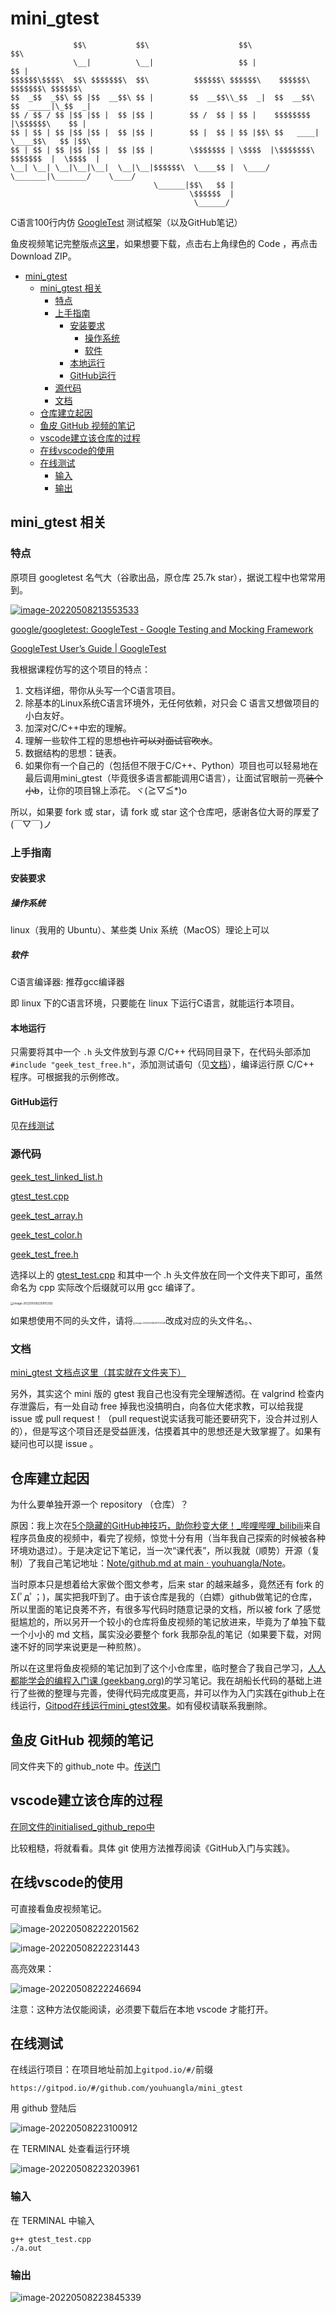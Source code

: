 # mini_gtest

```name
              $$\           $$\                    $$\                           $$\     
              \__|          \__|                   $$ |                          $$ |    
$$$$$$\$$$$\  $$\ $$$$$$$\  $$\          $$$$$$\ $$$$$$\    $$$$$$\   $$$$$$$\ $$$$$$\   
$$  _$$  _$$\ $$ |$$  __$$\ $$ |        $$  __$$\\_$$  _|  $$  __$$\ $$  _____|\_$$  _|  
$$ / $$ / $$ |$$ |$$ |  $$ |$$ |        $$ /  $$ | $$ |    $$$$$$$$ |\$$$$$$\    $$ |    
$$ | $$ | $$ |$$ |$$ |  $$ |$$ |        $$ |  $$ | $$ |$$\ $$   ____| \____$$\   $$ |$$\ 
$$ | $$ | $$ |$$ |$$ |  $$ |$$ |        \$$$$$$$ | \$$$$  |\$$$$$$$\ $$$$$$$  |  \$$$$  |
\__| \__| \__|\__|\__|  \__|\__|$$$$$$\  \____$$ |  \____/  \_______|\_______/    \____/ 
                                \______|$$\   $$ |                                       
                                        \$$$$$$  |                                       
                                         \______/                                            
```

C语言100行内仿 [GoogleTest](https://github.com/google/googletest) 测试框架（以及GitHub笔记）

鱼皮视频笔记完整版点[这里](#鱼皮-github-视频的笔记)，如果想要下载，点击右上角绿色的 Code ，再点击 Download ZIP。

- [mini_gtest](#mini_gtest)
  - [mini_gtest 相关](#mini_gtest-相关)
    - [特点](#特点)
    - [上手指南](#上手指南)
      - [安装要求](#安装要求)
        - [操作系统](#操作系统)
        - [软件](#软件)
      - [本地运行](#本地运行)
      - [GitHub运行](#github运行)
    - [源代码](#源代码)
    - [文档](#文档)
  - [仓库建立起因](#仓库建立起因)
  - [鱼皮 GitHub 视频的笔记](#鱼皮-github-视频的笔记)
  - [vscode建立该仓库的过程](#vscode建立该仓库的过程)
  - [在线vscode的使用](#在线vscode的使用)
  - [在线测试](#在线测试)
    - [输入](#输入)
    - [输出](#输出)

## mini_gtest 相关

### 特点

原项目 googletest 名气大（谷歌出品，原仓库 25.7k star），据说工程中也常常用到。

[![image-20220508213553533](img/image-20220508213553533-16520230888441.png)](https://github.com/youhuangla/mini_gtest/blob/master/img/image-20220508213553533.png)

[google/googletest: GoogleTest - Google Testing and Mocking Framework](https://github.com/google/googletest)

[GoogleTest User’s Guide | GoogleTest](https://google.github.io/googletest/)

我根据课程仿写的这个项目的特点：

1. 文档详细，带你从头写一个C语言项目。
2. 除基本的Linux系统C语言环境外，无任何依赖，对只会 C 语言又想做项目的小白友好。
3. 加深对C/C++中宏的理解。
4. 理解一些软件工程的思想~~也许可以对面试官吹水~~。
5. 数据结构的思想：链表。
6. 如果你有一个自己的（包括但不限于C/C++、Python）项目也可以轻易地在最后调用mini_gtest（毕竟很多语言都能调用C语言），让面试官眼前一亮~~装个小b~~，让你的项目锦上添花。ヾ(≧▽≦*)o

所以，如果要 fork 或 star，请 fork 或 star 这个仓库吧，感谢各位大哥的厚爱了(￣▽￣)ノ

### 上手指南

#### 安装要求

##### 操作系统

linux（我用的 Ubuntu）、某些类 Unix 系统（MacOS）理论上可以

##### 软件

C语言编译器: 推荐gcc编译器

即 linux 下的C语言环境，只要能在 linux 下运行C语言，就能运行本项目。

#### 本地运行

只需要将其中一个 `.h` 头文件放到与源 C/C++ 代码同目录下，在代码头部添加 `#include "geek_test_free.h"`，添加测试语句（见[文档](#文档)），编译运行原 C/C++ 程序。可根据我的示例修改。

#### GitHub运行

见[在线测试](##在线测试)

### 源代码

[geek_test_linked_list.h](geek_test_linked_list.h) 

 [gtest_test.cpp](gtest_test.cpp) 

 [geek_test_array.h](geek_test_array.h) 

 [geek_test_color.h](geek_test_color.h) 

 [geek_test_free.h](geek_test_free.h) 

选择以上的  [gtest_test.cpp](gtest_test.cpp) 和其中一个 .h 头文件放在同一个文件夹下即可，虽然命名为 cpp 实际改个后缀就可以用 gcc 编译了。

<img src="img/image-20220508225815392.png" alt="image-20220508225815392" style="zoom: 33%;" />

如果想使用不同的头文件，请将<img src="img/image-20220508230705028.png" alt="image-20220508230705028" style="zoom:25%;" />改成对应的头文件名。、

### 文档

[mini_gtest 文档点这里（其实就在文件夹下）](./my_gtest.md)

另外，其实这个 mini 版的 gtest 我自己也没有完全理解透彻。在 valgrind 检查内存泄露后，有一处自动 free 掉我也没搞明白，向各位大佬求教，可以给我提 issue 或 pull request！（pull request说实话我可能还要研究下，没合并过别人的），但是写这个项目还是受益匪浅，估摸着其中的思想还是大致掌握了。如果有疑问也可以提 issue 。


## 仓库建立起因

为什么要单独开源一个 repository （仓库）？

原因：我上次在[5个隐藏的GitHub神技巧，助你秒变大佬！\_哔哩哔哩\_bilibili](https://www.bilibili.com/video/BV1q54y1f7h6?spm_id_from=333.337.search-card.all.click)来自程序员鱼皮的视频中，看完了视频，惊觉十分有用（当年我自己探索的时候被各种环境劝退过）。于是决定记下笔记，当一次“课代表”，所以我就（顺势）开源（复制）了我自己笔记地址：[Note/github\.md at main · youhuangla/Note](https://github.com/youhuangla/Note/blob/main/web/github.md)。

当时原本只是想着给大家做个图文参考，后来 star 的越来越多，竟然还有 fork 的 Σ(ﾟдﾟ；)，属实把我吓到了。由于该仓库是我的（白嫖）github做笔记的仓库，所以里面的笔记良莠不齐，有很多写代码时随意记录的文档，所以被 fork 了感觉挺尴尬的，所以另开一个较小的仓库将鱼皮视频的笔记放进来，毕竟为了单独下载一个小小的 md 文档，属实没必要整个 fork 我那杂乱的笔记（如果要下载，对网速不好的同学来说更是一种煎熬）。

所以在这里将鱼皮视频的笔记加到了这个小仓库里，临时整合了我自己学习，[人人都能学会的编程入门课 (geekbang.org)](https://time.geekbang.org/column/intro/100043901?tab=catalog)的学习笔记。我在胡船长代码的基础上进行了些微的整理与完善，使得代码完成度更高，并可以作为入门实践在github上在线运行，[Gitpod在线运行mini_gtest效果](#gitpod在线运行mini_gtest效果)。如有侵权请联系我删除。

## 鱼皮 GitHub 视频的笔记

同文件夹下的 github_note 中。[传送门](./github_note/github.md)

## vscode建立该仓库的过程

[在同文件的initialised_github_repo中](./initialised_github_repo/initialised_github_repo.md)

比较粗糙，将就看看。具体 git 使用方法推荐阅读《GitHub入门与实践》。

## 在线vscode的使用

可直接看鱼皮视频笔记。

![image-20220508222201562](img/image-20220508222201562.png)

![image-20220508222231443](img/image-20220508222231443.png)

高亮效果：

![image-20220508222246694](img/image-20220508222246694.png)

注意：这种方法仅能阅读，必须要下载后在本地 vscode 才能打开。

## 在线测试

在线运行项目：在项目地址前加上`gitpod.io/#/`前缀

```url
https://gitpod.io/#/github.com/youhuangla/mini_gtest
```

用 github 登陆后

![image-20220508223100912](img/image-20220508223100912.png)

在 TERMINAL 处查看运行环境

![image-20220508223203961](img/image-20220508223203961.png)

### 输入

在 TERMINAL 中输入

```shell
g++ gtest_test.cpp
./a.out
```

### 输出

![image-20220508223845339](img/image-20220508223845339.png)

